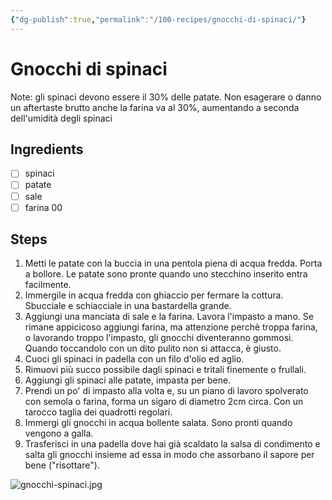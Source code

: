 ```yaml
---
{"dg-publish":true,"permalink":"/100-recipes/gnocchi-di-spinaci/"}
---
```


# Gnocchi di spinaci
Note: gli spinaci devono essere il 30% delle patate. Non esagerare o danno un aftertaste brutto
anche la farina va al 30%, aumentando a seconda dell'umidità degli spinaci 
## Ingredients
- [ ] spinaci
- [ ] patate
- [ ] sale
- [ ] farina 00
## Steps
1. Metti le patate con la buccia in una pentola piena di acqua fredda. Porta a bollore. Le patate sono pronte quando uno stecchino inserito entra facilmente.
2. Immergile in acqua fredda con ghiaccio per fermare la cottura. Sbucciale e schiacciale in una bastardella grande.
3. Aggiungi una manciata di sale e la farina. Lavora l'impasto a mano. Se rimane appicicoso aggiungi farina, ma attenzione perchè troppa farina, o lavorando troppo l'impasto, gli gnocchi diventeranno gommosi. Quando toccandolo con un dito pulito non si attacca, è giusto.
4. Cuoci gli spinaci in padella con un filo d'olio ed aglio.
5. Rimuovi più succo possibile dagli spinaci e tritali finemente o frullali.
6. Aggiungi gli spinaci alle patate, impasta per bene.
7.  Prendi un po' di impasto alla volta e, su un piano di lavoro spolverato con semola o farina, forma un sigaro di diametro 2cm circa. Con un tarocco taglia dei quadrotti regolari.
8. Immergi gli gnocchi in acqua bollente salata. Sono pronti quando vengono a galla.
9.  Trasferisci in una padella dove hai già scaldato la salsa di condimento e salta gli gnocchi insieme ad essa in modo che assorbano il sapore per bene ("risottare").

![gnocchi-spinaci.jpg](/img/user/999%20Embeds/gnocchi-spinaci.jpg)